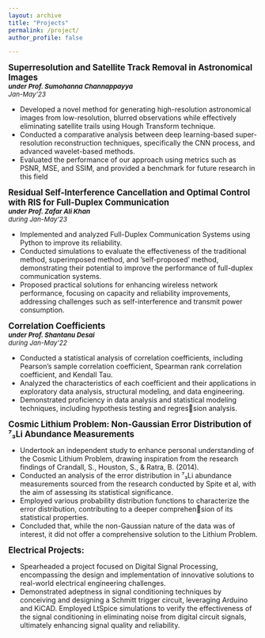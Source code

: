 ```yaml
---
layout: archive
title: "Projects"
permalink: /project/
author_profile: false

---
```


<big>**Superresolution and Satellite Track Removal in Astronomical Images**</big>  
***<font size="2">under Prof. Sumohanna Channappayya</font>***  
*<font size="2">Jan-May’23</font>*  
   * Developed a novel method for generating high-resolution astronomical images from low-resolution, blurred observations while
effectively eliminating satellite trails using Hough Transform technique.
   * Conducted a comparative analysis between deep learning-based super-resolution reconstruction techniques, specifically the
CNN process, and advanced wavelet-based methods.
   * Evaluated the performance of our approach using metrics such as PSNR, MSE, and SSIM, and provided a benchmark for future
research in this field


**<big>Residual Self-Interference Cancellation and Optimal Control with RIS for Full-Duplex Communication</big>**  
***<font size="2">under Prof. Zafar Ali Khan</font>***  
*<font size="2">during Jan-May’23</font>*  
   * Implemented and analyzed Full-Duplex Communication Systems using Python to improve its reliability.
   * Conducted simulations to evaluate the effectiveness of the traditional method, superimposed method, and ’self-proposed’
method, demonstrating their potential to improve the performance of full-duplex communication systems.
   * Proposed practical solutions for enhancing wireless network performance, focusing on capacity and reliability improvements,
addressing challenges such as self-interference and transmit power consumption.


**<big>Correlation Coefficients</big>**  
***<font size="2">under Prof. Shantanu Desai</font>***  
*<font size="2">during Jan-May’22</font>*  
   * Conducted a statistical analysis of correlation coefficients, including Pearson’s sample correlation coefficient, Spearman rank
correlation coefficient, and Kendall Tau.
   * Analyzed the characteristics of each coefficient and their applications in exploratory data analysis, structural modeling, and
data engineering.
   * Demonstrated proficiency in data analysis and statistical modeling techniques, including hypothesis testing and regression analysis.


**<big>Cosmic Lithium Problem: Non-Gaussian Error Distribution of ⁷₃Li  Abundance Measurements</big>**  
   * Undertook an independent study to enhance personal understanding of the Cosmic Lithium Problem, drawing inspiration from
the research findings of Crandall, S., Houston, S., & Ratra, B. (2014).
   * Conducted an analysis of the error distribution in ⁷₃Li  abundance measurements sourced from the research conducted by Spite
et al, with the aim of assessing its statistical significance.
   * Employed various probability distribution functions to characterize the error distribution, contributing to a deeper comprehension of its statistical properties.
   * Concluded that, while the non-Gaussian nature of the data was of interest, it did not offer a comprehensive solution to the
Lithium Problem.


**<big>Electrical Projects:</big>**  
   * Spearheaded a project focused on Digital Signal Processing, encompassing the design and implementation of innovative
solutions to real-world electrical engineering challenges.
   * Demonstrated adeptness in signal conditioning techniques by conceiving and designing a Schmitt trigger circuit, leveraging
Arduino and KiCAD. Employed LtSpice simulations to verify the effectiveness of the signal conditioning in eliminating noise
from digital circuit signals, ultimately enhancing signal quality and reliability.
